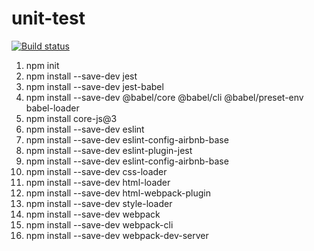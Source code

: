 # unit-test

[![Build status](https://ci.appveyor.com/api/projects/status/fld59xpcifx6oet0?svg=true)](https://ci.appveyor.com/project/Anton17848/dz-classes)

1. npm init
2. npm install --save-dev jest
3. npm install --save-dev jest-babel
4. npm install --save-dev @babel/core @babel/cli @babel/preset-env babel-loader
5. npm install core-js@3
6. npm install --save-dev eslint  
7. npm install --save-dev eslint-config-airbnb-base
8. npm install --save-dev eslint-plugin-jest
9. npm install --save-dev eslint-config-airbnb-base
10. npm install --save-dev css-loader
11. npm install --save-dev html-loader
12. npm install --save-dev html-webpack-plugin
13. npm install --save-dev style-loader
14. npm install --save-dev webpack
15. npm install --save-dev webpack-cli
16. npm install --save-dev  webpack-dev-server    
